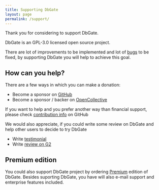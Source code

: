 ```yaml
---
title: Supporting DbGate
layout: page
permalink: /support/
---
```


Thank you for considering to support DbGate.

DbGate is an GPL-3.0 licensed open source project.

There are lot of improvements to be implemented and lot of [bugs](https://github.com/dbgate/dbgate/issues) to be fixed, by supporting DbGate you will help to achieve this goal.

## How can you help?

There are a few ways in which you can make a donation:

- Become a sponsor on [GitHub](https://github.com/sponsors/dbgate)
- Become a sponsor / backer on [OpenCollective](https://opencollective.com/dbgate)

If you want to help and you prefer another way than financial support, please check [contribution info](https://github.com/dbgate/dbgate#how-to-contribute) on GitHub

We would also appreciate, if you could write some review on DbGate and help other users to decide to try DbGate
 - Write [testimonial](https://testimonial.to/dbgate) 
 - Write [review on G2](https://www.g2.com/products/dbgate/reviews) 

## Premium edition

You could also support DbGate project by ordering [Premium](/purchase/premium/) edition of DbGate. Besides suporting DbGate, you have will also e-mail support and enterprise features included.